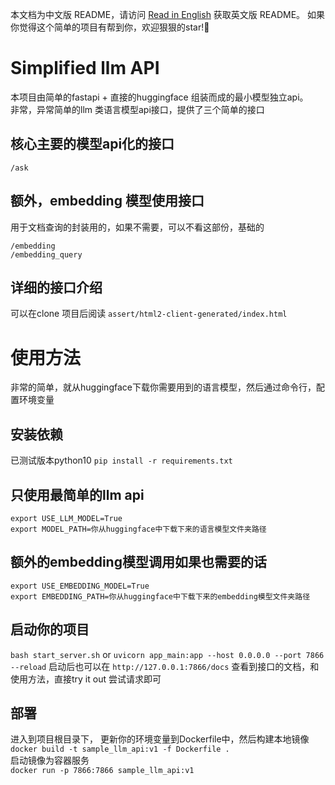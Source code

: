 本文档为中文版 README，请访问 [Read in English](README_EN.md) 获取英文版 README。
如果你觉得这个简单的项目有帮到你，欢迎狠狠的star!🤗


# Simplified llm API
本项目由简单的fastapi + 直接的huggingface 组装而成的最小模型独立api。   
非常，异常简单的llm 类语言模型api接口，提供了三个简单的接口
## 核心主要的模型api化的接口
```shell
/ask  
```

## 额外，embedding 模型使用接口
用于文档查询的封装用的，如果不需要，可以不看这部份，基础的  

```shell
/embedding  
/embedding_query
```

## 详细的接口介绍
可以在clone 项目后阅读
`assert/html2-client-generated/index.html`


# 使用方法
非常的简单，就从huggingface下载你需要用到的语言模型，然后通过命令行，配置环境变量
## 安装依赖
已测试版本python10
`pip install -r requirements.txt`

## 只使用最简单的llm api
```shell
export USE_LLM_MODEL=True
export MODEL_PATH=你从huggingface中下载下来的语言模型文件夹路径
```

## 额外的embedding模型调用如果也需要的话
```shell
export USE_EMBEDDING_MODEL=True
export EMBEDDING_PATH=你从huggingface中下载下来的embedding模型文件夹路径
```

## 启动你的项目
`bash start_server.sh` or `uvicorn app_main:app --host 0.0.0.0 --port 7866 --reload`
启动后也可以在 `http://127.0.0.1:7866/docs` 查看到接口的文档，和使用方法，直接try it out 尝试请求即可

## 部署
进入到项目根目录下，
更新你的环境变量到Dockerfile中，然后构建本地镜像
`docker build -t sample_llm_api:v1 -f Dockerfile .`  
启动镜像为容器服务  
`docker run -p 7866:7866 sample_llm_api:v1`